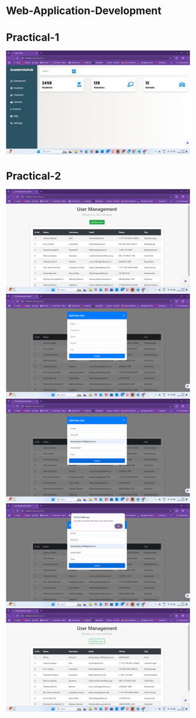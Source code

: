 # Web-Application-Development
# Practical-1
![Dashboard](<Screenshot (131).png>)

# Practical-2
![Dash](<Screenshot (133).png>)
![Register](<Screenshot (134).png>)
![Details](<Screenshot (135).png>)
![Submit](<Screenshot (136).png>)
![Registered-List](<Screenshot (137).png>)